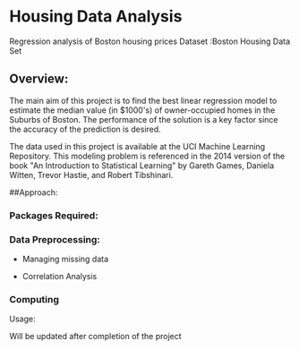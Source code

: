 # Housing Data Analysis
Regression analysis of Boston housing prices
Dataset :Boston Housing Data Set

## Overview:
The main aim of this project is to find the best linear regression model to estimate the median value (in $1000's) of owner-occupied homes in the Suburbs of Boston. The performance of the solution is a key factor since the accuracy of the prediction is desired.

The data used in this project is available at the UCI Machine Learning Repository. This modeling problem is referenced in the 2014 version of the book "An Introduction to Statistical Learning" by Gareth Games, Daniela Witten, Trevor Hastie, and Robert Tibshinari.
  
##Approach:
### Packages Required:

### Data Preprocessing:
 * Managing missing data
 
 * Correlation Analysis
 
### Computing

Usage:

Will be updated after completion of the project
